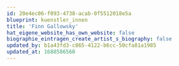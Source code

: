 ```yaml
---
id: 20e4ec06-f093-4738-acab-0f5512018e5a
blueprint: kuenstler_innen
title: 'Finn Gallowsky'
hat_eigene_website_has_own_website: false
biographie_eintragen_create_artist_s_biography: false
updated_by: b1a43fd3-c865-4122-b6cc-50cfa81a1985
updated_at: 1688586560
---
```


